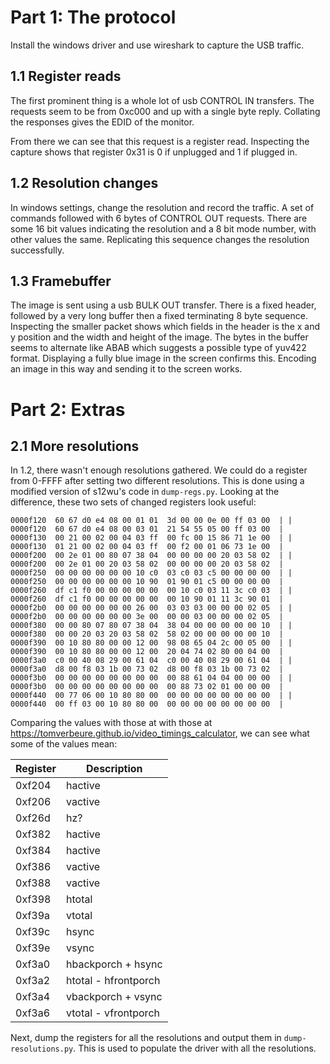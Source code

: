 # Part 1: The protocol

Install the windows driver and use wireshark to capture the USB traffic.

## 1.1 Register reads

The first prominent thing is a whole lot of usb CONTROL IN transfers. The requests seem to be from 0xc000 and up with a single byte reply. Collating the responses gives the EDID of the monitor.

From there we can see that this request is a register read. Inspecting the capture shows that register 0x31 is 0 if unplugged and 1 if plugged in.

## 1.2 Resolution changes

In windows settings, change the resolution and record the traffic. A set of commands followed with 6 bytes of CONTROL OUT requests. There are some 16 bit values indicating the resolution and a 8 bit mode number, with other values the same. Replicating this sequence changes the resolution successfully.

## 1.3 Framebuffer

The image is sent using a usb BULK OUT transfer. There is a fixed header, followed by a very long buffer then a fixed terminating 8 byte sequence. Inspecting the smaller packet shows which fields in the header is the x and y position and the width and height of the image. The bytes in the buffer seems to alternate like ABAB which suggests a possible type of yuv422 format. Displaying a fully blue image in the screen confirms this. Encoding an image in this way and sending it to the screen works.

# Part 2: Extras

## 2.1 More resolutions

In 1.2, there wasn't enough resolutions gathered. We could do a register from 0-FFFF after setting two different resolutions. This is done using a modified version of s12wu's code in `dump-regs.py`. Looking at the difference, these two sets of changed registers look useful:

```
0000f120  60 67 d0 e4 08 00 01 01  3d 00 00 0e 00 ff 03 00  | | 0000f120  60 67 d0 e4 08 00 03 01  21 54 55 05 00 ff 03 00  |
0000f130  00 21 00 02 00 04 03 ff  00 fc 00 15 86 71 1e 00  | | 0000f130  01 21 00 02 00 04 03 ff  00 f2 00 01 06 73 1e 00  |
0000f200  00 2e 01 00 80 07 38 04  00 00 00 00 20 03 58 02  | | 0000f200  00 2e 01 00 20 03 58 02  00 00 00 00 20 03 58 02  |
0000f250  00 00 00 00 00 00 10 c0  03 c0 03 c5 00 00 00 00  | | 0000f250  00 00 00 00 00 00 10 90  01 90 01 c5 00 00 00 00  |
0000f260  df c1 f0 00 00 00 00 00  00 10 c0 03 11 3c c0 03  | | 0000f260  df c1 f0 00 00 00 00 00  00 10 90 01 11 3c 90 01  |
0000f2b0  00 00 00 00 00 00 26 00  03 03 03 00 00 00 02 05  | | 0000f2b0  00 00 00 00 00 00 3e 00  00 00 03 00 00 00 02 05  |
0000f380  00 00 80 07 80 07 38 04  38 04 00 00 00 00 00 10  | | 0000f380  00 00 20 03 20 03 58 02  58 02 00 00 00 00 00 10  |
0000f390  00 10 80 80 00 00 12 00  98 08 65 04 2c 00 05 00  | | 0000f390  00 10 80 80 00 00 12 00  20 04 74 02 80 00 04 00  |
0000f3a0  c0 00 40 08 29 00 61 04  c0 00 40 08 29 00 61 04  | | 0000f3a0  d8 00 f8 03 1b 00 73 02  d8 00 f8 03 1b 00 73 02  |
0000f3b0  00 00 00 00 00 00 00 00  00 88 61 04 04 00 00 00  | | 0000f3b0  00 00 00 00 00 00 00 00  00 88 73 02 01 00 00 00  |
0000f440  00 77 06 00 10 80 80 00  00 00 00 00 00 00 00 00  | | 0000f440  00 ff 03 00 10 80 80 00  00 00 00 00 00 00 00 00  |
```

Comparing the values with those at with those at https://tomverbeure.github.io/video_timings_calculator, we can see what some of the values mean: 

| Register | Description |
|----------|-------------|
| 0xf204 | hactive |
| 0xf206 | vactive |
| 0xf26d | hz? | 
| 0xf382 | hactive |
| 0xf384 | hactive |
| 0xf386 | vactive |
| 0xf388 | vactive |
| 0xf398 | htotal |
| 0xf39a | vtotal |
| 0xf39c | hsync |
| 0xf39e | vsync |
| 0xf3a0 | hbackporch + hsync |
| 0xf3a2 | htotal - hfrontporch |
| 0xf3a4 | vbackporch + vsync |
| 0xf3a6 | vtotal - vfrontporch |

Next, dump the registers for all the resolutions and output them in `dump-resolutions.py`. This is used to populate the driver with all the resolutions.